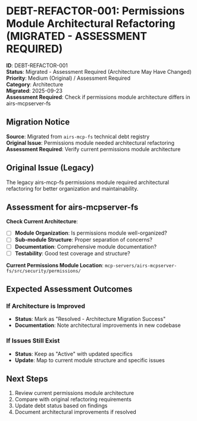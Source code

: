 # DEBT-REFACTOR-001: Permissions Module Architectural Refactoring (MIGRATED - ASSESSMENT REQUIRED)

**ID**: DEBT-REFACTOR-001  
**Status**: Migrated - Assessment Required (Architecture May Have Changed)  
**Priority**: Medium (Original) / Assessment Required  
**Category**: Architecture  
**Migrated**: 2025-09-23  
**Assessment Required**: Check if permissions module architecture differs in airs-mcpserver-fs

## Migration Notice

**Source**: Migrated from `airs-mcp-fs` technical debt registry  
**Original Issue**: Permissions module needed architectural refactoring  
**Assessment Required**: Verify current permissions module architecture

## Original Issue (Legacy)

The legacy airs-mcp-fs permissions module required architectural refactoring for better organization and maintainability.

## Assessment for airs-mcpserver-fs

**Check Current Architecture**:
- [ ] **Module Organization**: Is permissions module well-organized?
- [ ] **Sub-module Structure**: Proper separation of concerns?
- [ ] **Documentation**: Comprehensive module documentation?
- [ ] **Testability**: Good test coverage and structure?

**Current Permissions Module Location**: `mcp-servers/airs-mcpserver-fs/src/security/permissions/`

## Expected Assessment Outcomes

### If Architecture is Improved
- **Status**: Mark as "Resolved - Architecture Migration Success"
- **Documentation**: Note architectural improvements in new codebase

### If Issues Still Exist
- **Status**: Keep as "Active" with updated specifics
- **Update**: Map to current module structure and specific issues

## Next Steps

1. Review current permissions module architecture
2. Compare with original refactoring requirements
3. Update debt status based on findings
4. Document architectural improvements if resolved